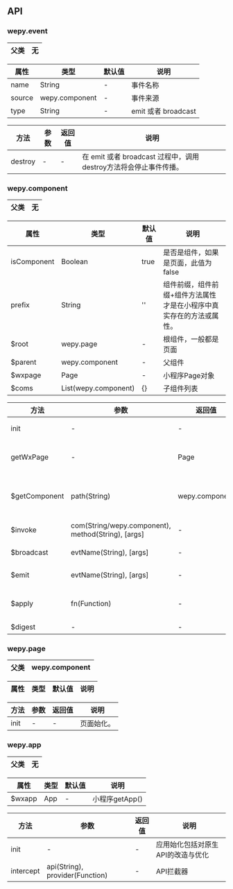 ## API

### wepy.event

|父类 | 无 |
| ---- | ---- |

| 属性     | 类型             | 默认值  | 说明                |
| ------ | -------------- | ---- | ----------------- |
| name   | String         | -    | 事件名称              |
| source | wepy.component | -    | 事件来源              |
| type   | String         | -    | emit 或者 broadcast |

| 方法      | 参数   | 返回值  | 说明                                       |
| ------- | ---- | ---- | ---------------------------------------- |
| destroy | -    | -    | 在 emit 或者 broadcast 过程中，调用destroy方法将会停止事件传播。 |

### wepy.component

|父类 | 无 |
| ---- | ---- |

| 属性          | 类型                   | 默认值  | 说明                                 |
| ----------- | -------------------- | ---- | ---------------------------------- |
| isComponent | Boolean              | true | 是否是组件，如果是页面，此值为false               |
| prefix      | String               | ''   | 组件前缀，组件前缀+组件方法属性才是在小程序中真实存在的方法或属性。 |
| $root       | wepy.page            | -    | 根组件，一般都是页面                         |
| $parent     | wepy.component       | -    | 父组件                                |
| $wxpage     | Page                 | -    | 小程序Page对象                          |
| $coms       | List(wepy.component) | {}   | 子组件列表                              |

| 方法            | 参数                                       | 返回值            | 说明            |
| ------------- | ---------------------------------------- | -------------- | ------------- |
| init          | -                                        | -              | 组件初始化。        |
| getWxPage     | -                                        | Page           | 返回小程序Page对象。  |
| $getComponent | path(String)                             | wepy.component | 通过组件路径返回组件对象。 |
| $invoke       | com(String/wepy.component), method(String), [args] | -              | 调用其它组件方法      |
| $broadcast    | evtName(String), [args]                  | -              | broadcast事件。  |
| $emit         | evtName(String), [args]                  | -              | emit事件。       |
| $apply        | fn(Function)                             | -              | 准备执行脏数据检查。    |
| $digest       | -                                        | -              | 脏检查。          |

### wepy.page

|父类 | wepy.component |
| ---- | ---- |

| 属性 | 类型 | 默认值 | 说明 |
| ---- | ---- | ---- | ---- |

| 方法   | 参数   | 返回值  | 说明    |
| ---- | ---- | ---- | ----- |
| init | -    | -    | 页面始化。 |

### wepy.app

|父类 | 无 |
| ---- | ---- |

| 属性     | 类型   | 默认值  | 说明          |
| ------ | ---- | ---- | ----------- |
| $wxapp | App  | -    | 小程序getApp() |


| 方法        | 参数                              | 返回值  | 说明                 |
| --------- | ------------------------------- | ---- | ------------------ |
| init      | -                               | -    | 应用始化包括对原生API的改造与优化 |
| intercept | api(String), provider(Function) | -    | API拦截器             |
